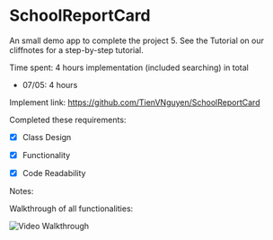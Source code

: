 # SchoolReportCard
An small demo app to complete the project 5. See the Tutorial on our cliffnotes for a step-by-step tutorial.

Time spent: 4 hours implementation (included searching) in total
 - 07/05: 4 hours

Implement link: https://github.com/TienVNguyen/SchoolReportCard

Completed these requirements:
 * [x] Class Design
 * [x] Functionality
 * [x] Code Readability
 

Notes:

Walkthrough of all functionalities:

![Video Walkthrough](school_report_card_project.gif)